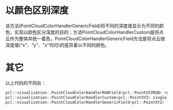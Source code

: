 # 以颜色区别深度

该方法(PointCloudColorHandlerGenericField)将不同的深度值显示为不同的颜色，实现以颜色区分深度的目的；方法PointCloudColorHandlerCustom是将点云作为整体并统一着色，PointCloudColorHandlerGenericField方法是将点云按深度值(“x”、“y”、"z"均可)的差异着以不同的颜色。

# 其它

以上代码的不同处：

```c++
pcl::visualization::PointCloudColorHandlerRGBField<pcl::PointXYZRGB> rgb(cloud);   //显示点云颜色特征
pcl::visualization::PointCloudColorHandlerCustom<pcl::PointXYZ> single_color(cloud, 0, 255, 0); // 自定义点云颜色特征，此处为green
pcl::visualization::PointCloudColorHandlerGenericField<pcl::PointXYZ> fildColor(cloud, "z"); // 以颜色区别深度，按照z字段进行渲染
```

